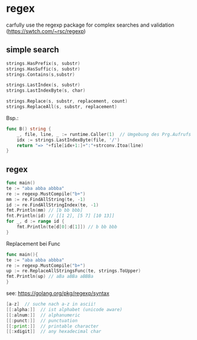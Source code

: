 # regex

carfully use the regexp package for complex searches and validation (https://swtch.com/~rsc/regexp)

## simple search

```go
strings.HasPrefix(s, substr)
strings.HasSuffic(s, substr)
strings.Contains(s,substr)

strings.LastIndex(s, substr)
strings.LastIndexByte(s, char)

strings.Replace(s, substr, replacement, count)
strings.ReplaceAll(s, substr, replacement)
```

Bsp.:
```go
func B() string {
    _, file, line, _ := runtime.Caller(1)  // Umgebung des Prg.Aufrufs
    idx := strings.LastIndexByte(file, '/')
    return "=> "+file[idx+1:]+":"+strconv.Itoa(line)
}
```

## regex

```go
func main()
te := "aba abba abbba"
re := regexp.MustCompile("b+")
mm := re.FindAllString(te, -1)
id := re.FindAllStringIndex(te, -1)
fmt.Println(mm) // [b bb bbb]
fnt.Println(id) // [[1 2], [5 7] [10 13]]
for _, d := range id {
    fmt.Println(te[d[0]:d[1]]) // b bb bbb
}
```

Replacement bei Func
```go
func main(){
te := "aba abba abbba"
re := regexp.MustCompile("b+")
up := re.ReplaceAllStringsFunc(te, strings.ToUpper)
fmt.Println(up) // aBa aBBa aBBBa
}
```

see: https://golang.org/pkg/regexp/syntax

```go
[a-z]  // suche nach a-z in ascii!
[[:alpha:]]  // ist alphabet (unicode aware)
[[:alnum:]]  // alphanumeric
[[:punct:]]  // punctuation 
[[:print:]]  // printable character
[[:xdigit]]  // any hexadecimal char
```

